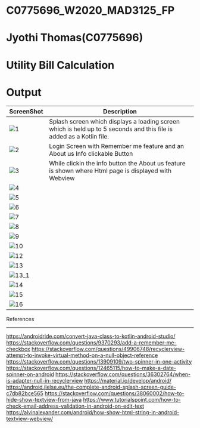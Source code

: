 # C0775696_W2020_MAD3125_FP
# Jyothi Thomas(C0775696)

# Utility Bill Calculation

# Output
|ScreenShot|Description|
---|---
|![1](https://github.com/jyothithomas/C0775696_W2020_MAD3125_FP/blob/master/ScreenshotFP/1.png)|Splash screen which displays a loading screen which is held up to 5 seconds and this file is added as a Kotlin file.|
|![2](https://github.com/jyothithomas/C0775696_W2020_MAD3125_FP/blob/master/ScreenshotFP/2.png)|Login Screen with Remember me feature and an About us Info clickable Button|
|![3](https://github.com/jyothithomas/C0775696_W2020_MAD3125_FP/blob/master/ScreenshotFP/5.png)|While clickin the info button the About us feature is shown where Html page is displayed with Webview|
|![4](https://github.com/jyothithomas/C0775696_W2020_MAD3125_FP/blob/master/ScreenshotFP/5_1.png)||
|![5](https://github.com/jyothithomas/C0775696_W2020_MAD3125_FP/blob/master/ScreenshotFP/6.png)||
|![6](https://github.com/jyothithomas/C0775696_W2020_MAD3125_FP/blob/master/ScreenshotFP/7.png)||
|![7](https://github.com/jyothithomas/C0775696_W2020_MAD3125_FP/blob/master/ScreenshotFP/8.png)||
|![8](https://github.com/jyothithomas/C0775696_W2020_MAD3125_FP/blob/master/ScreenshotFP/9.png)||
|![9](https://github.com/jyothithomas/C0775696_W2020_MAD3125_FP/blob/master/ScreenshotFP/10.png)||
|![10](https://github.com/jyothithomas/C0775696_W2020_MAD3125_FP/blob/master/ScreenshotFP/11.png)||
|![12](https://github.com/jyothithomas/C0775696_W2020_MAD3125_FP/blob/master/ScreenshotFP/12.png)||
|![13](https://github.com/jyothithomas/C0775696_W2020_MAD3125_FP/blob/master/ScreenshotFP/13.png)||
|![13_1](https://github.com/jyothithomas/C0775696_W2020_MAD3125_FP/blob/master/ScreenshotFP/13_1.png)||
|![14](https://github.com/jyothithomas/C0775696_W2020_MAD3125_FP/blob/master/ScreenshotFP/14.png)||
|![15](https://github.com/jyothithomas/C0775696_W2020_MAD3125_FP/blob/master/ScreenshotFP/15.png)||
|![16](https://github.com/jyothithomas/C0775696_W2020_MAD3125_FP/blob/master/ScreenshotFP/16.png)||
References
__________
https://androidride.com/convert-java-class-to-kotlin-android-studio/
https://stackoverflow.com/questions/9370293/add-a-remember-me-checkbox
https://stackoverflow.com/questions/49906748/recyclerview-attempt-to-invoke-virtual-method-on-a-null-object-reference
https://stackoverflow.com/questions/13909109/two-spinner-in-one-activity
https://stackoverflow.com/questions/12465115/how-to-make-a-date-spinner-on-android
https://stackoverflow.com/questions/36302764/when-is-adapter-null-in-recyclerview
https://material.io/develop/android/
https://android.jlelse.eu/the-complete-android-splash-screen-guide-c7db82bce565
https://stackoverflow.com/questions/38060002/how-to-hide-show-textview-from-java
https://www.tutorialspoint.com/how-to-check-email-address-validation-in-android-on-edit-text
https://alvinalexander.com/android/how-show-html-string-in-android-textview-webview/

